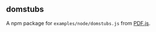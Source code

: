 ## domstubs

A npm package for `examples/node/domstubs.js` from [PDF.js](https://github.com/mozilla/pdf.js).